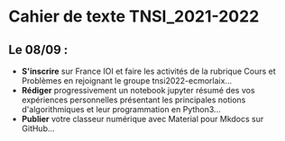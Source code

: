 # Cahier de texte TNSI_2021-2022

## Le 08/09 :
- **S'inscrire** sur ​France IOI​ et faire les​​ activités de la rubrique Cours et Problèmes en rejoignant le groupe tnsi2022​-ecmorlaix...
- **Rédiger** progressivement un notebook jupyter résumé des vos expériences personnelles présentant les principales notions d'algorithmiques et leur programmation en Python3...
- **Publier** votre classeur numérique avec Material pour Mkdocs sur GitHub...

